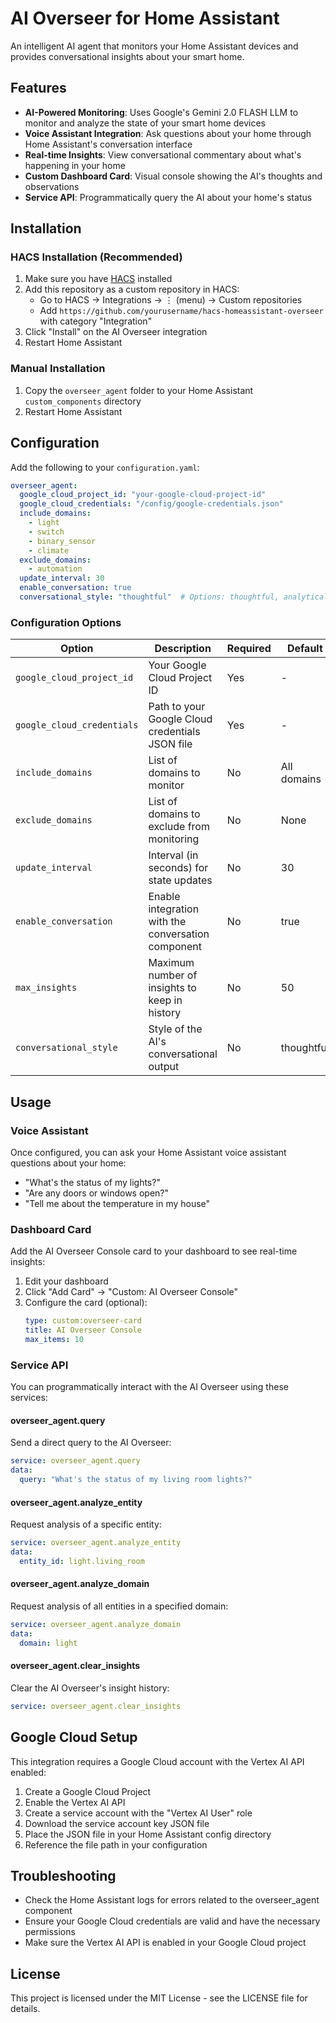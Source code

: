 # AI Overseer for Home Assistant

An intelligent AI agent that monitors your Home Assistant devices and provides conversational insights about your smart home.

## Features

- **AI-Powered Monitoring**: Uses Google's Gemini 2.0 FLASH LLM to monitor and analyze the state of your smart home devices
- **Voice Assistant Integration**: Ask questions about your home through Home Assistant's conversation interface
- **Real-time Insights**: View conversational commentary about what's happening in your home
- **Custom Dashboard Card**: Visual console showing the AI's thoughts and observations
- **Service API**: Programmatically query the AI about your home's status

## Installation

### HACS Installation (Recommended)

1. Make sure you have [HACS](https://hacs.xyz/) installed
2. Add this repository as a custom repository in HACS:
   - Go to HACS → Integrations → ⋮ (menu) → Custom repositories
   - Add `https://github.com/yourusername/hacs-homeassistant-overseer` with category "Integration"
3. Click "Install" on the AI Overseer integration
4. Restart Home Assistant

### Manual Installation

1. Copy the `overseer_agent` folder to your Home Assistant `custom_components` directory
2. Restart Home Assistant

## Configuration

Add the following to your `configuration.yaml`:

```yaml
overseer_agent:
  google_cloud_project_id: "your-google-cloud-project-id"
  google_cloud_credentials: "/config/google-credentials.json"
  include_domains:
    - light
    - switch
    - binary_sensor
    - climate
  exclude_domains:
    - automation
  update_interval: 30
  enable_conversation: true
  conversational_style: "thoughtful"  # Options: thoughtful, analytical, friendly, concise
```

### Configuration Options

| Option | Description | Required | Default |
|--------|-------------|----------|---------|
| `google_cloud_project_id` | Your Google Cloud Project ID | Yes | - |
| `google_cloud_credentials` | Path to your Google Cloud credentials JSON file | Yes | - |
| `include_domains` | List of domains to monitor | No | All domains |
| `exclude_domains` | List of domains to exclude from monitoring | No | None |
| `update_interval` | Interval (in seconds) for state updates | No | 30 |
| `enable_conversation` | Enable integration with the conversation component | No | true |
| `max_insights` | Maximum number of insights to keep in history | No | 50 |
| `conversational_style` | Style of the AI's conversational output | No | thoughtful |

## Usage

### Voice Assistant

Once configured, you can ask your Home Assistant voice assistant questions about your home:

- "What's the status of my lights?"
- "Are any doors or windows open?"
- "Tell me about the temperature in my house"

### Dashboard Card

Add the AI Overseer Console card to your dashboard to see real-time insights:

1. Edit your dashboard
2. Click "Add Card" → "Custom: AI Overseer Console"
3. Configure the card (optional):
   ```yaml
   type: custom:overseer-card
   title: AI Overseer Console
   max_items: 10
   ```

### Service API

You can programmatically interact with the AI Overseer using these services:

#### overseer_agent.query

Send a direct query to the AI Overseer:

```yaml
service: overseer_agent.query
data:
  query: "What's the status of my living room lights?"
```

#### overseer_agent.analyze_entity

Request analysis of a specific entity:

```yaml
service: overseer_agent.analyze_entity
data:
  entity_id: light.living_room
```

#### overseer_agent.analyze_domain

Request analysis of all entities in a specified domain:

```yaml
service: overseer_agent.analyze_domain
data:
  domain: light
```

#### overseer_agent.clear_insights

Clear the AI Overseer's insight history:

```yaml
service: overseer_agent.clear_insights
```

## Google Cloud Setup

This integration requires a Google Cloud account with the Vertex AI API enabled:

1. Create a Google Cloud Project
2. Enable the Vertex AI API
3. Create a service account with the "Vertex AI User" role
4. Download the service account key JSON file
5. Place the JSON file in your Home Assistant config directory
6. Reference the file path in your configuration

## Troubleshooting

- Check the Home Assistant logs for errors related to the overseer_agent component
- Ensure your Google Cloud credentials are valid and have the necessary permissions
- Make sure the Vertex AI API is enabled in your Google Cloud project

## License

This project is licensed under the MIT License - see the LICENSE file for details.
